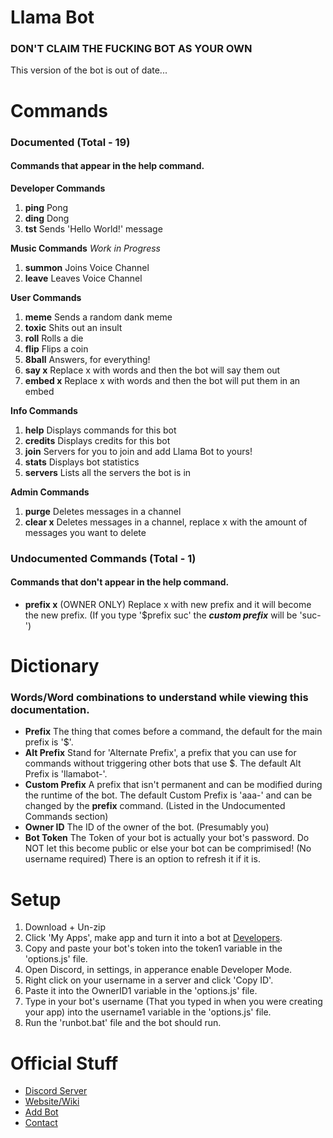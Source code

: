 # Llama Bot
### DON'T CLAIM THE FUCKING BOT AS YOUR OWN
This version of the bot is out of date...

# Commands
### Documented (Total - 19)
#### Commands that appear in the help command.
**Developer Commands** 
1. **ping** Pong 
2. **ding** Dong 
3. **tst** Sends 'Hello World!' message  

**Music Commands** *Work in Progress* 
1. **summon** Joins Voice Channel 
2. **leave** Leaves Voice Channel 

**User Commands** 
1. **meme** Sends a random dank meme 
2. **toxic** Shits out an insult 
3. **roll** Rolls a die 
4. **flip** Flips a coin 
5. **8ball** Answers, for everything! 
6. **say x** Replace x with words and then the bot will say them out 
7. **embed x** Replace x with words and then the bot will put them in an embed 

**Info Commands** 
1. **help** Displays commands for this bot 
2. **credits** Displays credits for this bot 
3. **join** Servers for you to join and add Llama Bot to yours! 
4. **stats** Displays bot statistics 
5. **servers** Lists all the servers the bot is in 

**Admin Commands** 
1. **purge** Deletes messages in a channel 
2. **clear x** Deletes messages in a channel, replace x with the amount of messages you want to delete 

### Undocumented Commands (Total - 1)
#### Commands that don't appear in the help command.
- **prefix x** (OWNER ONLY) Replace x with new prefix and it will become the new prefix. (If you type '$prefix suc' the ***custom prefix*** will be 'suc-')

# Dictionary
### Words/Word combinations to understand while viewing this documentation.
- **Prefix** The thing that comes before a command, the default for the main prefix is '$'.
- **Alt Prefix** Stand for 'Alternate Prefix', a prefix that you can use for commands without triggering other bots that use $. The default Alt Prefix is 'llamabot-'.
- **Custom Prefix** A prefix that isn't permanent and can be modified during the runtime of the bot. The default Custom Prefix is 'aaa-' and can be changed by the **prefix** command. (Listed in the Undocumented Commands section)
- **Owner ID** The ID of the owner of the bot. (Presumably you)
- **Bot Token** The Token of your bot is actually your bot's password. Do NOT let this become public or else your bot can be comprimised! (No username required) There is an option to refresh it if it is.

# Setup
1. Download + Un-zip
2. Click 'My Apps', make app and turn it into a bot at [Developers](https://discordapp.com/developers).
3. Copy and paste your bot's token into the token1 variable in the 'options.js' file.
4. Open Discord, in settings, in apperance enable Developer Mode.
5. Right click on your username in a server and click 'Copy ID'.
6. Paste it into the OwnerID1 variable in the 'options.js' file.
7. Type in your bot's username (That you typed in when you were creating your app) into the username1 variable in the 'options.js' file.
8. Run the 'runbot.bat' file and the bot should run.

# Official Stuff
- [Discord Server](https://discord.gg/BBax4jk/)
- [Website/Wiki](http://llamabot.tk/)
- [Add Bot](http://bit.ly/2oNnEEa)
- [Contact](mailto:miningamer@gmail.com)
